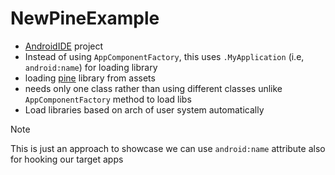 # NewPineExample

- [AndroidIDE](https://m.androidide.com/) project
- Instead of using `AppComponentFactory`, this uses `.MyApplication` (i.e, `android:name`) for loading library
- loading [pine](https://github.com/canyie/pine) library from assets
- needs only one class rather than using different classes unlike `AppComponentFactory` method to load libs
- Load libraries based on arch of user system automatically

> [!NOTE]
> This is just an approach to showcase we can use `android:name` attribute also for hooking our target apps
